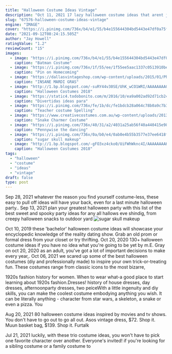 ```yaml
---
title: "Halloween Costume Ideas Vintage"
description: "Oct 11, 2021 17 lazy halloween costume ideas that arent just bad puns. Introductions 8:00 a.M. Anders danielsen lie is 2021s hottest actor-doctor on top of all that, the bergman island star is a"
slug: "67576-halloween-costume-ideas-vintage"
engine: "IMAGE"
cover: "https://i.pinimg.com/736x/b4/e1/55/b4e155644304bd5443e47df0a75f4633.jpg"
date: "2021-09-12T08:24:15.505Z"
author: "Jay Howell"
ratingValue: "1.2"
reviewCount: "15"
images:
  - image: "https://i.pinimg.com/736x/b4/e1/55/b4e155644304bd5443e47df0a75f4633.jpg"
    caption: "Batman Costume"
  - image: "https://i.pinimg.com/736x/1f/55/ee/1f55ee5aac1337c0513910be2bf8ddcc--the-incredibles-costume-superhero-halloween-costumes.jpg"
    caption: "Pin on Homecoming"
  - image: "https://dallasvintageshop.com/wp-content/uploads/2015/01/Photo-Jan-14-6-37-09-PM.jpg"
    caption: "INSANE MARDI GRAS"
  - image: "http://1.bp.blogspot.com/-suRY44v30SE/UhK_wCO1WRI/AAAAAAAAGxw/xNlNB3YdVBk/s1600/ostrich-costume.jpg"
    caption: "Halloween Costumes 2018"
  - image: "https://static4.todobonito.com/m/2016/10/ea9a002ad92d71cb2432b2fa8937b830-copia.jpg"
    caption: "Divertidas ideas para"
  - image: "https://i.pinimg.com/736x/fe/1b/dc/fe1bdcb28a064c78b0a9c7b3b9051e96--teacher-halloween-costumes-ideas-for-halloween.jpg"
    caption: "Teacher costume Spelling"
  - image: "https://www.creativecostumes.com.au/wp-content/uploads/2013/06/P1030666.jpg"
    caption: "Snake Charmer Costume"
  - image: "https://i.pinimg.com/736x/40/31/a2/4031a25ab56f40a440415e98bb2be85c.jpg"
    caption: "Pennywise the dancing"
  - image: "https://i.pinimg.com/736x/0a/b0/e4/0ab0e4b55b3577e37ee6418f61ec5a73.jpg"
    caption: "sugar skull makeup"
  - image: "http://1.bp.blogspot.com/-gFO3xz4cko0/UiFWhWknc4I/AAAAAAAAHAo/a56ZUqX8kHY/s640/beb280ae6388bf5539b9605143af5260.jpg"
    caption: "Halloween Costumes 2018"
tags:
  - "halloween"
  - "costume"
  - "ideas"
  - "vintage"
draft: false
type: post
---
```


Sep 28, 2021 whatever the reason you find yourself costume-less, these easy to pull off ideas will have your back, even for a last minute halloween party.. Sep 13, 2021 plan your greatest halloween party with this list of the best sweet and spooky party ideas for any all hallows eve shindig, from creepy halloween snacks to outdoor yard
![sugar skull makeup](https://i.pinimg.com/736x/0a/b0/e4/0ab0e4b55b3577e37ee6418f61ec5a73.jpg "sugar skull makeup")

Oct 10, 2019 these &#39;bachelor&#39; halloween costume ideas will showcase your encyclopedic knowledge of the reality dating show.  Grab an old prom or formal dress from your closet  or try thrifting. Oct 20, 2020 130+ halloween costume ideas if you have no idea what you&#39;re going to be yet by m.E. Gray on oct 20, 2020 as an adult, you&#39;ve got a lot of important decisions to make every year,. Oct 06, 2021 we scared up some of the best halloween costumes (diy and professionally made) to inspire your own trick-or-treating fun. These costumes range from classic icons to the most bizarre,
<!--inArticleAds-->

<!--galleryOne-->

1920s fashion history for women. When to wear what-a good place to start learning about 1920s fashion.Dresses! history of house dresses, day dresses, afternoonparty dresses, two peiceWith a little ingenuity and diy skills, you can make the coolest costume embodying anything you wish. It can be literally anything - character from star wars, a skeleton, a snake or even a pizza. You
<!--inArticleAds-->

<!--galleryTwo-->

Aug 20, 2021 80 halloween costume ideas inspired by movies and tv shows. You don't have to go out to go all out.  Asos vintage dress, $72. Shop it. Muun basket bag, $139. Shop it. Furtalk
<!--galleryThree-->

Jul 21, 2021 luckily, with these trio costume ideas, you won't have to pick one favorite character over another. Everyone's invited! if you're looking for a sibling costume or a family costume to